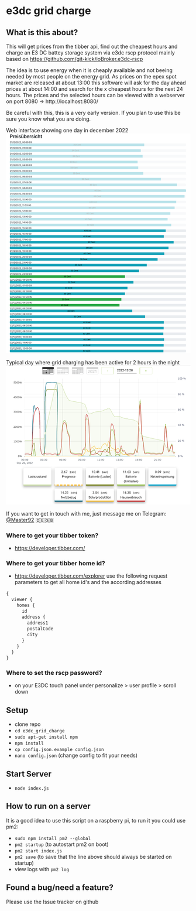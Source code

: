 # e3dc grid charge

## What is this about?

This will get prices from the tibber api, find out the cheapest hours and charge an E3 DC battey storage system via
e3dc rscp protocol mainly based on https://github.com/git-kick/ioBroker.e3dc-rscp

The idea is to use energy when it is cheaply available and not beeing needed by most people on the energy grid.
As prices on the epex spot market are released at about 13:00 this software will ask for the day ahead prices at about 14:00 and search for the x cheapest hours for the next 24 hours.
The prices and the selected hours can be viewed with a webserver on port 8080 -> http://localhost:8080/

Be careful with this, this is a very early version. If you plan to use this be sure you know what you are doing.

Web interface showing one day in december 2022
![Web Interface](charging_hours.png)

Typical day where grid charging has been active for 2 hours in the night
![E3DC statistics](e3dc_stats.png)

If you want to get in touch with me, just message me on Telegram:
[@Master92](https://t.me/Master92) 🇩🇪🇬🇧

### Where to get your tibber token?
* https://developer.tibber.com/
### Where to get your tibber home id?
* https://developer.tibber.com/explorer
use the following request parameters to get all home id's and the according addresses
```
{
  viewer {
    homes {
      id
      address {
        address1
        postalCode
        city
      }
    }
  }
}
```
### Where to set the rscp password?
* on your E3DC touch panel under personalize > user profile > scroll down


## Setup
* clone repo
* ```cd e3dc_grid_charge```
* ```sudo apt-get install npm```
* ```npm install```
* ```cp config.json.example config.json```
* ```nano config.json``` (change config to fit your needs)


## Start Server
* ```node index.js```

## How to run on a server
It is a good idea to use this script on a raspberry pi, to run it you could use pm2:
* ```sudo npm install pm2 --global```
* ```pm2 startup``` (to autostart pm2 on boot)
* ```pm2 start index.js```
* ```pm2 save``` (to save that the line above should always be started on startup)
* view logs with ```pm2 log```

## Found a bug/need a feature?
Please use the Issue tracker on github